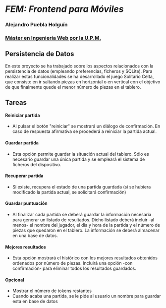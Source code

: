 # *FEM: Frontend para Móviles*
### Alejandro Puebla Holguín
### [Máster en Ingeniería Web por la U.P.M.](http://miw.etsisi.upm.es)
## Persistencia de Datos



En este proyecto se ha trabajado sobre los aspectos relacionados con la persistencia de datos (empleando
preferencias, ficheros y SQLite). Para realizar estas funcionalidades se ha desarrollado el juego Solitario Celta,
que consiste en ir saltando piezas en horizontal o en vertical con el objetivo de que finalmente quede el menor número de piezas en el tablero.

## Tareas
#### Reiniciar partida
* Al pulsar el botón "reiniciar" se mostrará un diálogo de confirmación. En caso de respuesta afirmativa se procederá a reiniciar la partida actual.

#### Guardar partida
* Esta opción permite guardar la situación actual del tablero. Sólo es necesario guardar una única partida y se empleará el sistema de ficheros del dispositivo.

#### Recuperar partida
* Si existe, recupera el estado de una partida guardada (si se hubiera modificado la partida actual, se solicitará confirmación)

#### Guardar puntuación
* Al finalizar cada partida se deberá guardar la información necesaria para generar un listado de resultados. Dicho listado deberá incluir -al menos- el nombre del jugador, el día y hora de la partida y el número de piezas que quedaron en el tablero. La información se deberá almacenar en una base de datos.

#### Mejores resultados
* Esta opción mostrará el histórico con los mejores resultados obtenidos ordenados por número de piezas. Incluirá una opción -con confirmación- para eliminar todos los resultados guardados.

#### Opcional
* Mostrar el número de tokens restantes
* Cuando acaba una partida, se le pide al usuario un nombre para guardar esta en base de datos



